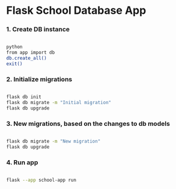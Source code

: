 # Flask School Database App

### 1. Create DB instance
          
```bash

python
from app import db
db.create_all()
exit()

```

### 2. Initialize migrations

```bash

flask db init
flask db migrate -m "Initial migration"
flask db upgrade

```

### 3. New migrations, based on the changes to db models

```bash

flask db migrate -m "New migration"
flask db upgrade

```

### 4. Run app
          
```bash

flask --app school-app run

```